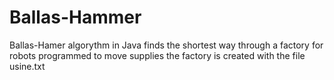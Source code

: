 # Ballas-Hammer
Ballas-Hamer algorythm in Java
finds the shortest way through a factory for robots programmed to move supplies
the factory is created with the file usine.txt
